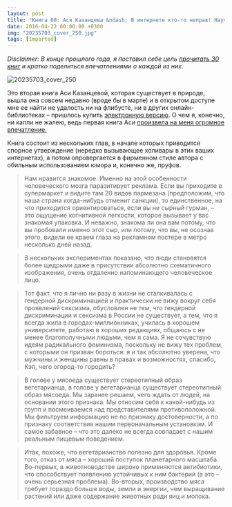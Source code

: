 ```yaml
---
layout: post
title: "Книга 08: Ася Казанцева &ndash; В интернете кто-то неправ! Научные исследования спорных вопросов"
date: 2016-04-22 00:00:00 +0300
img: "20235703_cover_250.jpg"
tags: [Imported]
---
```


_Disclaimer: В конце прошлого года, я поставил себе цель [прочитать 30 книг](https://blog.alexeyev.me/2015/12/30-books-2016/ "2016: 30 книг") и кратко поделиться впечатлениями о каждой из них._

![20235703_cover_250](/blog/assets20235703_cover_250.jpg)

Это вторая книга Аси Казанцевой, которая существует в природе, вышла она совсем недавно (вроде бы в марте) и в открытом доступе мне ее найти не удалость ни на флибусте, ни в других онлайн-библиотеках – пришлось купить [электронную версию](http://www.litres.ru/asya-kazanceva/v-internete-kto-to-neprav-nauchnye-issledovaniya-spornyh-voprosov/). О чем я, конечно, ни капли не жалею, ведь первая книга Аси [произвела на меня огромное впечатление.](https://blog.alexeyev.me/2016/02/asya-kazantseva/ "Книга #06: Ася Казанцева – Кто бы мог подумать! Как мозг заставляет нас делать глупости")

Книга состоит из нескольких глав, в начале которых приводится спорное утверждение (нередко вызывающее холивары в этих ваших интернетах), а потом опровергается в фирменном стиле автора с обильным использованием юмора и, конечно же, пруфов.

> <div class="bm-quote-content-text">Нам нравится знакомое. Именно на этой особенности человеческого мозга паразитирует реклама. Если вы приходите в супермаркет и видите там 20 видов пармезана (предположим, что наша страна когда-нибудь отменит санкции), то единственное, на что приходится ориентироваться, если вы не сырный гурман, – это ощущение когнитивной легкости, которое вызывает у вас знакомая упаковка. И неважно, знакома ли она вам потому, что вы пробовали именно этот сыр, или потому, что вы, не осознав этого, видели ее краем глаза на рекламном постере в метро несколько дней назад.</div>

> В нескольких экспериментах показано, что люди становятся более щедрыми даже в присутствии абсолютно схематичного изображения, очень отдаленно напоминающего человеческое лицо.

> Тот факт, что я лично ни разу в жизни не сталкивалась с гендерной дискриминацией и практически не вижу вокруг себя проявлений сексизма, обусловлен не тем, что гендерной дискриминации и сексизма в России не существует, а тем, что я всегда жила в городах-миллионниках, училась в хорошем университете, работаю в хороших редакциях, общаюсь с не менее благополучными людьми, чем я сама. Я не сочувствую идеям радикального феминизма, поскольку не вижу тех проблем, с которыми он призван бороться: я и так абсолютно уверена, что мужчины и женщины равны в правах и возможностях, спасибо, Кэп, чего огород-то городить?

> В голове у мясоеда существует стереотипный образ вегетарианца, в голове у вегетарианца существует стереотипный образ мясоеда. Мы заранее решаем, чего ждать от людей, на основании этого признака. Мы относим себя к какой-нибудь из групп и посмеиваемся над представителями противоположной. Мы фильтруем информацию не по признаку достоверности, а по признаку соответствия нашим первоначальным установкам. И самое забавное – что это далеко не всегда совпадает с нашим реальным пищевым поведением.

> Итак, похоже, что вегетарианство полезно для здоровья. Кроме того, отказ от мяса – хороший поступок планетарного масштаба. Во-первых, в животноводстве широко применяются антибиотики, что способствует появлению устойчивых к ним бактерий (а это – очень серьезная проблема). Во-вторых, производство мяса требует гораздо больше воды, земли и энергии, чем выращивание растений или даже содержание животных ради яиц и молока.